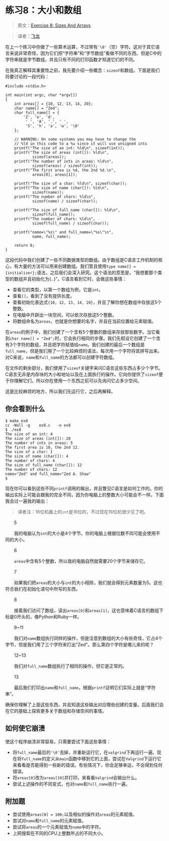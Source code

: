 # 练习8：大小和数组

> 原文：[Exercise 8: Sizes And Arrays](http://c.learncodethehardway.org/book/ex8.html)

> 译者：[飞龙](https://github.com/wizardforcel)

在上一个练习中你做了一些算术运算，不过带有`'\0'`（空）字符。这对于其它语言来说非常奇怪，因为它们把“字符串”和“字节数组”看做不同的东西。但是C中的字符串就是字节数组，并且只有不同的打印函数才知道它们的不同。

在我真正解释其重要性之前，我先要介绍一些概念：`sizeof`和数组。下面是我们将要讨论的一段代码：

```
#include <stdio.h>

int main(int argc, char *argv[])
{
    int areas[] = {10, 12, 13, 14, 20};
    char name[] = "Zed";
    char full_name[] = {
        'Z', 'e', 'd',
         ' ', 'A', '.', ' ',
         'S', 'h', 'a', 'w', '\0'
    };

    // WARNING: On some systems you may have to change the
    // %ld in this code to a %u since it will use unsigned ints
    printf("The size of an int: %ld\n", sizeof(int));
    printf("The size of areas (int[]): %ld\n",
            sizeof(areas));
    printf("The number of ints in areas: %ld\n",
            sizeof(areas) / sizeof(int));
    printf("The first area is %d, the 2nd %d.\n",
            areas[0], areas[1]);

    printf("The size of a char: %ld\n", sizeof(char));
    printf("The size of name (char[]): %ld\n",
            sizeof(name));
    printf("The number of chars: %ld\n",
            sizeof(name) / sizeof(char));

    printf("The size of full_name (char[]): %ld\n",
            sizeof(full_name));
    printf("The number of chars: %ld\n",
            sizeof(full_name) / sizeof(char));

    printf("name=\"%s\" and full_name=\"%s\"\n",
            name, full_name);

    return 0;
}
```

这段代码中我们创建了一些不同数据类型的数组。由于数组是C语言工作机制的核心，有大量的方法可以用来创建数组。我们暂且使用`type name[] = {initializer};`语法，之后我们会深入研究。这个语法的意思是，“我想要那个类型的数组并且初始化为{..}”。C语言看到它时，会做这些事情：

+ 查看它的类型，以第一个数组为例，它是`int`。
+ 查看`[]`，看到了没有提供长度。
+ 查看初始化表达式`{10, 12, 13, 14, 20}`，并且了解你想在数组中存放这5个整数。
+ 在电脑中开辟出一块空间，可以依次存放这5个整数。
+ 将数组命名为`areas`，也就是你想要的名字，并且在当前位置给元素赋值。

在`areas`的例子中，我们创建了一个含有5个整数的数组来存放那些数字。当它看到`char name[] = "Zed";`时，它会执行相同的步骤。我们先假设它创建了一个含有3个字符的数组，并且把字符赋值给`name`。我们创建的最后一个数组是`full_name`，但是我们用了一个比较麻烦的语法，每次用一个字符将其拼写出来。对C来说，`name`和`full_name`的方法都可以创建字符数组。

在文件的剩余部分，我们使用了`sizeof`关键字来问C语言这些东西占多少个字节。C语言无非是内存块的大小和地址以及在上面执行的操作。它向你提供了`sizeof`便于你理解它们，所以你在使用一个东西之前可以先询问它占多少空间。

这是比较麻烦的地方，所以我们先运行它，之后再解释。

## 你会看到什么

```
$ make ex8
cc -Wall -g    ex8.c   -o ex8
$ ./ex8
The size of an int: 4
The size of areas (int[]): 20
The number of ints in areas: 5
The first area is 10, the 2nd 12.
The size of a char: 1
The size of name (char[]): 4
The number of chars: 4
The size of full_name (char[]): 12
The number of chars: 12
name="Zed" and full_name="Zed A. Shaw"
$
```

现在你可以看到这些不同`printf`调用的输出，并且瞥见C语言是如何工作的。你的输出实际上可能会跟我的完全不同，因为你电脑上的整数大小可能会不一样。下面我会过一遍我的输出：

> 译者注：16位机器上的`int`是16位的，不过现在16位机很少见了吧。

　　5

　　我的电脑认为`int`的大小是4个字节。你的电脑上根据位数不同可能会使用不同的大小。

　　6

　　`areas`中含有5个整数，所以我的电脑自然就需要20个字节来储存它。

　　7

　　如果我们把`areas`的大小与`int`的大小相除，我们就会得到元素数量为5。这也符合我们在初始化语句中所写的东西。

　　8

　　接着我们访问了数组，读出`areas[0]`和`areas[1]`，这也意味着C语言的数组下标是0开头的，像Python和Ruby一样。

　　9~11

　　我们对`name`数组执行同样的操作，但是注意到数组的大小有些奇怪，它占4个字节，但是我们用了三个字符来打出"Zed"。那么第四个字符是哪儿来的呢？

　　12~13

　　我们对`full_name`数组执行了相同的操作，但它是正常的。

　　13

　　最后我们打印出`name`和`full_name`，根据`printf`证明它们实际上就是“字符串”。

确保你理解了上面这些东西，并且知道这些输出对应哪些创建的变量。后面我们会在它的基础上探索更多关于数组和存储空间的事情。

## 如何使它崩溃

使这个程序崩溃非常容易，只需要尝试下面这些事情：

+ 将`full_name`最后的`'\0'`去掉，并重新运行它，在`valgrind`下再运行一遍。现在将`full_name`的定义从`main`函数中移到它的上面，尝试在`Valgrind`下运行它来看看是否能得到一些新的错误。有些情况下，你会足够幸运，不会得到任何错误。
+ 将`areas[0]`改为`areas[10]`并打印，来看看`Valgrind`会输出什么。
+ 尝试上述操作的不同变式，也对`name`和`full_name`执行一遍。

## 附加题

+ 尝试使用`areas[0] = 100;`以及相似的操作对`areas`的元素赋值。
+ 尝试对`name`和`full_name`的元素赋值。
+ 尝试将`areas`的一个元素赋值为`name`中的字符。
+ 上网搜索在不同的CPU上整数所占的不同大小。
